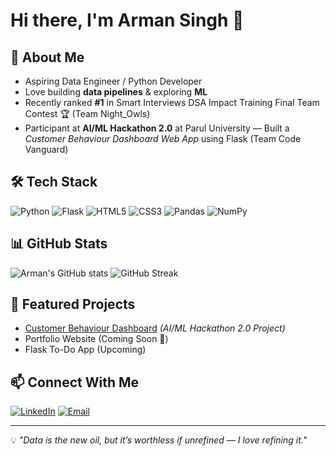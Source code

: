 # Hi there, I'm Arman Singh 👋

## 🚀 About Me
- Aspiring Data Engineer / Python Developer  
- Love building **data pipelines** & exploring **ML**  
- Recently ranked **#1** in Smart Interviews DSA Impact Training Final Team Contest 🏆 (Team Night_Owls)  
- Participant at **AI/ML Hackathon 2.0** at Parul University — Built a *Customer Behaviour Dashboard Web App* using Flask (Team Code Vanguard)

## 🛠 Tech Stack
![Python](https://img.shields.io/badge/Python-3776AB?style=for-the-badge&logo=python&logoColor=white)
![Flask](https://img.shields.io/badge/Flask-000000?style=for-the-badge&logo=flask&logoColor=white)
![HTML5](https://img.shields.io/badge/HTML5-E34F26?style=for-the-badge&logo=html5&logoColor=white)
![CSS3](https://img.shields.io/badge/CSS3-1572B6?style=for-the-badge&logo=css3&logoColor=white)
![Pandas](https://img.shields.io/badge/Pandas-150458?style=for-the-badge&logo=pandas&logoColor=white)
![NumPy](https://img.shields.io/badge/NumPy-013243?style=for-the-badge&logo=numpy&logoColor=white)

## 📊 GitHub Stats
![Arman's GitHub stats](https://github-readme-stats.vercel.app/api?username=ArmanSingh-1&show_icons=true&theme=radical)
![GitHub Streak](https://streak-stats.demolab.com?user=ArmanSingh-1&theme=radical&border_radius=5)

## 🌟 Featured Projects
- [Customer Behaviour Dashboard](https://github.com/ArmanSingh-1/Hackathon-DashBoard) *(AI/ML Hackathon 2.0 Project)*
- Portfolio Website (Coming Soon 🚀)
- Flask To-Do App (Upcoming)

## 📫 Connect With Me
[![LinkedIn](https://img.shields.io/badge/LinkedIn-0077B5?style=for-the-badge&logo=linkedin&logoColor=white)]((https://www.linkedin.com/in/bhadoriya-arman-singh/))
[![Email](https://img.shields.io/badge/Email-D14836?style=for-the-badge&logo=gmail&logoColor=white)](mailto:armansinghbhadoriyal@example.com)

---
💡 *"Data is the new oil, but it’s worthless if unrefined — I love refining it."*
